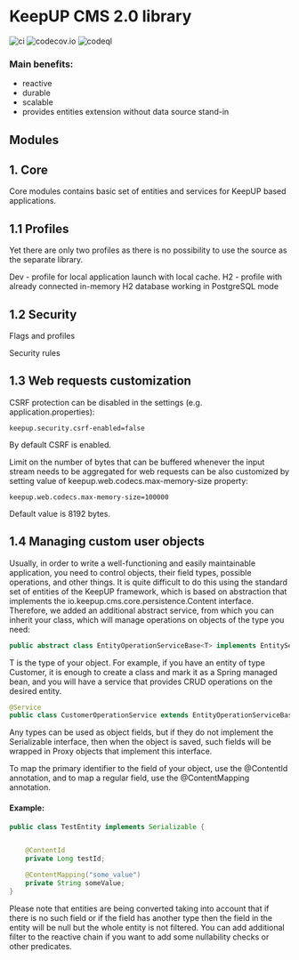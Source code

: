 # KeepUP CMS 2.0 library

![ci](https://github.com/FedorSergeev/keepup/actions/workflows/gradle.yml/badge.svg?branch=develop)
![codecov.io](https://codecov.io/gh/FedorSergeev/keepup/coverage.svg?branch=develop)
![codeql](https://github.com/FedorSergeev/keepup/actions/workflows/codeql-analysis.yml/badge.svg?branch=develop)

### Main benefits:

* reactive
* durable
* scalable
* provides entities extension without data source stand-in

## Modules

## 1. Core

Core modules contains basic set of entities and services for KeepUP based applications.

## 1.1 Profiles

Yet there are only two profiles as there is no possibility to use the source as the separate library.

Dev - profile for local application launch with local cache.
H2 - profile with already connected in-memory H2 database working in PostgreSQL mode

## 1.2 Security

Flags and profiles

Security rules

## 1.3 Web requests customization

CSRF protection can be disabled in the settings (e.g. application.properties):

```
keepup.security.csrf-enabled=false
```

By default CSRF is enabled.

Limit on the number of bytes that can be buffered whenever the input stream needs to be aggregated for web requests can 
be also customized by setting value of keepup.web.codecs.max-memory-size property:

```
keepup.web.codecs.max-memory-size=100000
```

Default value is 8192 bytes.

## 1.4 Managing custom user objects

Usually, in order to write a well-functioning and easily maintainable application, you need to control objects, their field types, possible operations, and other things. It is quite difficult to do this using the standard set of entities of the KeepUP framework, which is based on abstraction that implements the io.keepup.cms.core.persistence.Content interface. Therefore, we added an additional abstract service, from which you can inherit your class, which will manage operations on objects of the type you need:

```Java
public abstract class EntityOperationServiceBase<T> implements EntityService<T>`
```
        
T is the type of your object. For example, if you have an entity of type Customer, it is enough to create a class and mark it as a Spring managed bean, and you will have a service that provides CRUD operations on the desired entity.

```Java
@Service
public class CustomerOperationService extends EntityOperationServiceBase<Customer> {}
```

Any types can be used as object fields, but if they do not implement the Serializable interface, then when the object is saved, such fields will be wrapped in Proxy objects that implement this interface.

To map the primary identifier to the field of your object, use the @ContentId annotation, and to map a regular field, use the @ContentMapping annotation.

#### Example:

```Java
public class TestEntity implements Serializable {


    @ContentId
    private Long testId;

    @ContentMapping("some_value")
    private String someValue;
}
```

Please note that entities are being converted taking into account that if there is no such field or if the field has another type then the field in the entity will be null but the whole entity is not filtered. You can add additional filter to the reactive chain if you want to add some nullability checks or other predicates.